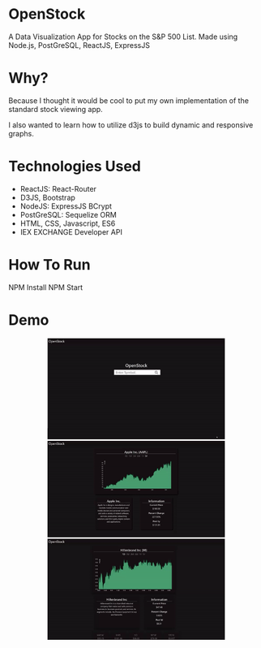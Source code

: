 # OpenStock
A Data Visualization App for Stocks on the S&P 500 List.
Made using Node.js, PostGreSQL, ReactJS, ExpressJS
# Why?
Because I thought it would be cool to put my own implementation of the standard stock viewing app.

I also wanted to learn how to utilize d3js to build dynamic and responsive graphs.
# Technologies Used
* ReactJS: React-Router
* D3JS, Bootstrap
* NodeJS: ExpressJS BCrypt
* PostGreSQL: Sequelize ORM
* HTML, CSS, Javascript, ES6
* IEX EXCHANGE Developer API
# How To Run
NPM Install
NPM Start
# Demo 
<p align="center">
  <img src="./public/demo-searcher.gif" width="350"/>
  <img src="./public/demo-ui.gif" width="350"/>
  <img src="./public/demo-peers.gif" width="350"/>
</p>
